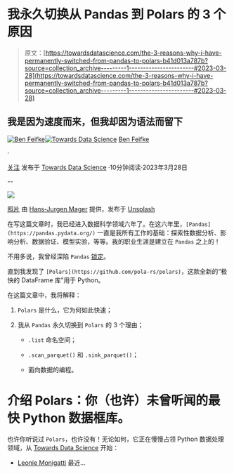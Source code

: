 # 我永久切换从 Pandas 到 Polars 的 3 个原因

> 原文：[https://towardsdatascience.com/the-3-reasons-why-i-have-permanently-switched-from-pandas-to-polars-b41d013a787b?source=collection_archive---------1-----------------------#2023-03-28](https://towardsdatascience.com/the-3-reasons-why-i-have-permanently-switched-from-pandas-to-polars-b41d013a787b?source=collection_archive---------1-----------------------#2023-03-28)

## 我是因为速度而来，但我却因为语法而留下

[](https://medium.com/@benfeifke?source=post_page-----b41d013a787b--------------------------------)[![Ben Feifke](../Images/dd4eb09e404dbd3a478ea1049cf17c90.png)](https://medium.com/@benfeifke?source=post_page-----b41d013a787b--------------------------------)[](https://towardsdatascience.com/?source=post_page-----b41d013a787b--------------------------------)[![Towards Data Science](../Images/a6ff2676ffcc0c7aad8aaf1d79379785.png)](https://towardsdatascience.com/?source=post_page-----b41d013a787b--------------------------------) [Ben Feifke](https://medium.com/@benfeifke?source=post_page-----b41d013a787b--------------------------------)

·

[关注](https://medium.com/m/signin?actionUrl=https%3A%2F%2Fmedium.com%2F_%2Fsubscribe%2Fuser%2Fe489235d93b6&operation=register&redirect=https%3A%2F%2Ftowardsdatascience.com%2Fthe-3-reasons-why-i-have-permanently-switched-from-pandas-to-polars-b41d013a787b&user=Ben+Feifke&userId=e489235d93b6&source=post_page-e489235d93b6----b41d013a787b---------------------post_header-----------) 发布于 [Towards Data Science](https://towardsdatascience.com/?source=post_page-----b41d013a787b--------------------------------) ·10分钟阅读·2023年3月28日[](https://medium.com/m/signin?actionUrl=https%3A%2F%2Fmedium.com%2F_%2Fvote%2Ftowards-data-science%2Fb41d013a787b&operation=register&redirect=https%3A%2F%2Ftowardsdatascience.com%2Fthe-3-reasons-why-i-have-permanently-switched-from-pandas-to-polars-b41d013a787b&user=Ben+Feifke&userId=e489235d93b6&source=-----b41d013a787b---------------------clap_footer-----------)

--

[](https://medium.com/m/signin?actionUrl=https%3A%2F%2Fmedium.com%2F_%2Fbookmark%2Fp%2Fb41d013a787b&operation=register&redirect=https%3A%2F%2Ftowardsdatascience.com%2Fthe-3-reasons-why-i-have-permanently-switched-from-pandas-to-polars-b41d013a787b&source=-----b41d013a787b---------------------bookmark_footer-----------)![](../Images/1b105bb38f3f0c27e6b2974660509eae.png)

[照片](https://unsplash.com/photos/qQWV91TTBrE) 由 [Hans-Jurgen Mager](https://unsplash.com/@hansjurgen007) 提供，发布于 [Unsplash](https://unsplash.com/)

在写这篇文章时，我已经进入数据科学领域六年了。在这六年里，`[Pandas](https://pandas.pydata.org/)` 一直是我所有工作的基础：探索性数据分析、影响分析、数据验证、模型实验，等等。我的职业生涯是建立在 `Pandas` 之上的！

不用多说，我曾经深陷 `Pandas` [锁定](https://en.wikipedia.org/wiki/Vendor_lock-in)。

直到我发现了 `[Polars](https://github.com/pola-rs/polars)`，这款全新的“极快的 DataFrame 库”用于 Python。

在这篇文章中，我将解释：

1.  `Polars` 是什么，它为何如此快速；

1.  我从 `Pandas` 永久切换到 `Polars` 的 3 个理由；

    - `.list` 命名空间；

    - `.scan_parquet()` 和 `.sink_parquet()`；

    - 面向数据的编程。

# 介绍 Polars：你（也许）未曾听闻的最快 Python 数据框库。

也许你听说过 `Polars`，也许没有！无论如何，它正在慢慢占领 Python 数据处理领域，从 [Towards Data Science](https://towardsdatascience.com/) 开始：

+   [Leonie Monigatti](https://medium.com/@iamleonie) 最近…
